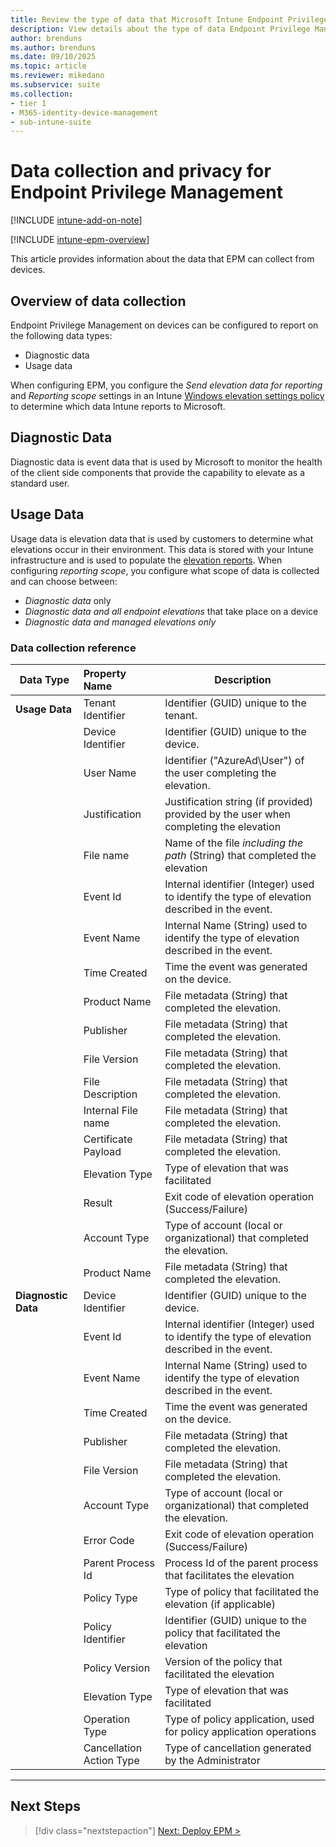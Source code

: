 ```yaml
---
title: Review the type of data that Microsoft Intune Endpoint Privilege Management collects
description: View details about the type of data Endpoint Privilege Management can collect and store when used with Microsoft Intune.
author: brenduns
ms.author: brenduns
ms.date: 09/10/2025
ms.topic: article
ms.reviewer: mikedano
ms.subservice: suite
ms.collection:
- tier 1
- M365-identity-device-management
- sub-intune-suite
---
```


# Data collection and privacy for Endpoint Privilege Management

[!INCLUDE [intune-add-on-note](../includes/intune-add-on-note.md)]

[!INCLUDE [intune-epm-overview](includes/intune-epm-overview.md)]

This article provides information about the data that EPM can collect from devices.

## Overview of data collection

Endpoint Privilege Management on devices can be configured to report on the following data types:

- Diagnostic data
- Usage data

When configuring EPM, you configure the *Send elevation data for reporting* and *Reporting scope* settings in an Intune [Windows elevation settings policy](epm-elevation-settings.md) to determine which data Intune reports to Microsoft.

## Diagnostic Data

Diagnostic data is event data that is used by Microsoft to monitor the health of the client side components that provide the capability to elevate as a standard user.

## Usage Data

Usage data is elevation data that is used by customers to determine what elevations occur in their environment. This data is stored with your Intune infrastructure and is used to populate the [elevation reports](../protect/epm-reports.md). When configuring *reporting scope*, you configure what scope of data is collected and can choose between:

- *Diagnostic data* only
- *Diagnostic data and all endpoint elevations* that take place on a device
- *Diagnostic data and managed elevations only*

### Data collection reference

|Data Type |Property Name|Description|
|-------- |:------------ |---------------|
|**Usage Data** |Tenant Identifier|Identifier (GUID) unique to the tenant.|
||Device Identifier|Identifier (GUID) unique to the device.|
||User Name|Identifier ("AzureAd\User") of the user completing the elevation.|
||Justification|Justification string (if provided) provided by the user when completing the elevation|
||File name|Name of the file *including the path* (String) that completed the elevation|
||Event Id|Internal identifier (Integer) used to identify the type of elevation described in the event.|
||Event Name|Internal Name (String) used to identify the type of elevation described in the event.|
||Time Created|Time the event was generated on the device.|
||Product Name|File metadata (String) that completed the elevation.|
||Publisher|File metadata (String) that completed the elevation.|
||File Version|File metadata (String) that completed the elevation.|
||File Description|File metadata (String) that completed the elevation.|
||Internal File name|File metadata (String) that completed the elevation.|
||Certificate Payload|File metadata (String) that completed the elevation.|
||Elevation Type|Type of elevation that was facilitated|
||Result|Exit code of elevation operation (Success/Failure)|
||Account Type|Type of account (local or organizational) that completed the elevation.|
||Product Name|File metadata (String) that completed the elevation.|
|**Diagnostic Data** |Device Identifier|Identifier (GUID) unique to the device.|
||Event Id|Internal identifier (Integer) used to identify the type of elevation described in the event.|
||Event Name|Internal Name (String) used to identify the type of elevation described in the event.|
||Time Created|Time the event was generated on the device.|
||Publisher|File metadata (String) that completed the elevation.|
||File Version|File metadata (String) that completed the elevation.|
||Account Type|Type of account (local or organizational) that completed the elevation.|
||Error Code|Exit code of elevation operation (Success/Failure)|
||Parent Process Id|Process Id of the parent process that facilitates the elevation|
||Policy Type|Type of policy that facilitated the elevation (if applicable)|
||Policy Identifier|Identifier (GUID) unique to the policy that facilitated the elevation|
||Policy Version|Version of the policy that facilitated the elevation|
||Elevation Type|Type of elevation that was facilitated|
||Operation Type|Type of policy application, used for policy application operations |
||Cancellation Action Type|Type of cancellation generated by the Administrator|

---

## Next Steps

> [!div class="nextstepaction"]
> [Next: Deploy EPM >](epm-deploy.md)
